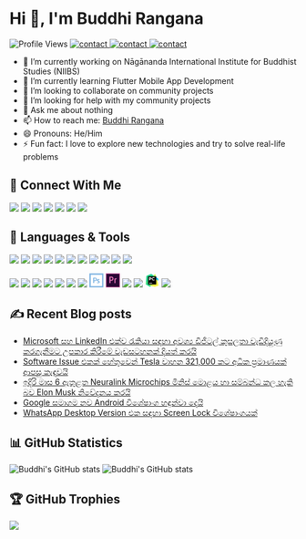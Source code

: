 <h1>Hi 👋, I'm Buddhi Rangana</h1> 

![Profile Views](https://komarev.com/ghpvc/?username=buddhirangana&color=green)  <a href="https://t.me/buddhirangana"> ![contact](https://img.shields.io/badge/Contact%20Me-On%20Telegram-blue) </a>
<a href="https://tecroom.lk">![contact](https://img.shields.io/badge/Visit%20Web-tecroom.lk-yellow) </a>
<a href="https://buddhirangana.github.io">![contact](https://img.shields.io/badge/Visit%20Web-buddhirangana.github.io-green) </a>

- 🔭 I’m currently working on Nāgānanda International Institute for Buddhist Studies (NIIBS) 
- 🌱 I’m currently learning Flutter Mobile App Development
- 👯 I’m looking to collaborate on community projects
- 🤔 I’m looking for help with my community projects
- 💬 Ask me about nothing
- 📫 How to reach me: <a href="https://twitter.com/buddhirangana">Buddhi Rangana</a>
- 😄 Pronouns: He/Him
- ⚡ Fun fact: I love to explore new technologies and try to solve real-life problems

## 👥 Connect With Me

<a href="https://twitter.com/buddhirangana" target="_blank"><code><img src="https://www.vectorlogo.zone/logos/twitter/twitter-tile.svg" width="5%"></code></a>
<a href="https://linkedin.com/in/buddhirangana" target="_blank"><code><img src="https://www.vectorlogo.zone/logos/linkedin/linkedin-tile.svg" width="5%"></code></a>
<a href="https://fb.com/buddhi.rangana.official" target="_blank"><code><img src="https://www.vectorlogo.zone/logos/facebook/facebook-tile.svg" width="5%"></code></a>
<a href="https://instagram.com/buddhirangana" target="_blank"><code><img src="https://www.vectorlogo.zone/logos/instagram/instagram-tile.svg" width="5%"></code></a>
<a href="https://github.com/buddhirangana" target="_blank"><code><img src="https://www.vectorlogo.zone/logos/github/github-tile.svg" width="5%"></code></a>
<a href="https://t.me/buddhirangana" target="_blank"><code><img src="https://www.vectorlogo.zone/logos/telegram/telegram-tile.svg" width="5%"></code></a>
<a href="https://youtube.com/c/tecroom" target="_blank"><code><img src="https://www.vectorlogo.zone/logos/youtube/youtube-tile.svg" width="5%"></code></a>

## 🧰 Languages & Tools

<a href="https://www.w3.org/html" target="_blank"><code><img width="5%" src="https://www.vectorlogo.zone/logos/w3_html5/w3_html5-icon.svg"></code></a>
<a href="https://www.w3.org/css" target="_blank"><code><img width="5%" src="https://www.vectorlogo.zone/logos/w3_css/w3_css-icon.svg"></code></a>
<a href="https://developer.mozilla.org/en-US/docs/Web/JavaScript" target="_blank"><code><img width="5%" src="https://www.vectorlogo.zone/logos/javascript/javascript-icon.svg"></code></a>
<a href="https://www.python.org" target="_blank"><code><img width="5%" src="https://www.vectorlogo.zone/logos/python/python-icon.svg"></code></a>
<a href="https://www.java.com" target="_blank"><code><img width="5%" src="https://www.vectorlogo.zone/logos/java/java-icon.svg"></code></a>
<a href="https://nodejs.org" target="_blank"><code><img width="5%" src="https://www.vectorlogo.zone/logos/nodejs/nodejs-icon.svg"></code></a>
<a href="https://jquery.com" target="_blank"><code><img width="5%" src="https://www.vectorlogo.zone/logos/jquery/jquery-icon.svg"></code></a>
<a href="https://angular.io" target="_blank"><code><img width="5%" src="https://www.vectorlogo.zone/logos/angular/angular-icon.svg"></code></a>
<a href="https://getbootstrap.com" target="_blank"><code><img width="5%" src="https://www.vectorlogo.zone/logos/getbootstrap/getbootstrap-icon.svg"></code></a>
<a href="https://www.php.net" target="_blank"><code><img width="5%" src="https://www.vectorlogo.zone/logos/php/php-icon.svg"></code></a>
<a href="https://www.mysql.com" target="_blank"><code><img width="5%" src="https://www.vectorlogo.zone/logos/mysql/mysql-icon.svg"></code></a>
    
<a href="https://wordpress.org" target="_blank"><code><img width="5%" src="https://www.vectorlogo.zone/logos/wordpress/wordpress-icon.svg"></code></a>
<a href="https://www.blogger.com" target="_blank"><code><img width="5%" src="https://www.vectorlogo.zone/logos/blogger/blogger-icon.svg"></code></a>
<a href="https://www.netlify.com" target="_blank"><code><img width="5%" src="https://www.vectorlogo.zone/logos/netlify/netlify-icon.svg"></code></a>
<a href="https://www.heroku.com" target="_blank"><code><img width="5%" src="https://www.vectorlogo.zone/logos/heroku/heroku-icon.svg"></code></a>
<a href="https://www.npmjs.com" target="_blank"><code><img width="5%" src="https://www.vectorlogo.zone/logos/npmjs/npmjs-icon.svg"></code></a>
<a href="https://flarum.org" target="_blank"><code><img width="5%" src="https://www.vectorlogo.zone/logos/flarum/flarum-icon.svg"></code></a>
<a href="https://bitnami.com" target="_blank"><code><img width="5%" src="https://www.vectorlogo.zone/logos/bitnami/bitnami-icon.svg"></code></a>
<a href="https://www.adobe.com/products/photoshop.html" target="_blank"><code><img width="5%" src="https://raw.githubusercontent.com/devicons/devicon/master/icons/photoshop/photoshop-line.svg"></code></a>
<a href="https://www.adobe.com/products/premiere.html" target="_blank"><code><img width="5%" src="https://raw.githubusercontent.com/devicons/devicon/master/icons/premierepro/premierepro-original.svg"></code></a>
<a href="https://www.canva.com" target="_blank"><code><img width="5%" src="https://www.vectorlogo.zone/logos/canva/canva-icon.svg"></code></a>
<a href="https://inkscape.org" target="_blank"><code><img width="5%" src="https://www.vectorlogo.zone/logos/inkscape/inkscape-icon.svg"></code></a>
<a href="https://www.jetbrains.com/pycharm" target="_blank"><code><img width="5%" src="https://raw.githubusercontent.com/devicons/devicon/master/icons/pycharm/pycharm-original.svg"></code></a>
<a href="https://code.visualstudio.com" target="_blank"><code><img width="5%" src="https://www.vectorlogo.zone/logos/visualstudio_code/visualstudio_code-icon.svg"></code></a>

## ✍ Recent Blog posts

<!-- BLOG-POST-LIST:START -->
- [Microsoft සහ LinkedIn එක්ව රැකියා සඳහා අවශ්‍ය ඩිජිටල් කුසලතා වැඩිදියුණු කරගැනීමට උපකාර කිරීමේ වැඩසටහනක් දියත් කරයි](https://tecroom.lk/microsoft-and-linkedin-launch-skills-for-jobs-program/)
- [Software Issue එකක් හේතුවෙන් Tesla වාහන 321,000 කට අධික ප්‍රමාණයක් ආපසු කැඳවයි](https://tecroom.lk/tesla-recalls-over-321000-vehicles-due-to-taillight-software-issue/)
- [ඉදිරි මාස 6 ඇතුළත Neuralink Microchips මිනිස් මොළය හා සම්බන්ධ කල හැකි බ​ව Elon Musk නිවේදනය කරයි](https://tecroom.lk/elon-musk-says-expects-neuralink-begin-human-trials-six-months/)
- [Google සමාගම නව Android විශේෂාංග හඳුන්වා දෙයි](https://tecroom.lk/google-introduces-new-android-features/)
- [WhatsApp Desktop Version එක සඳහා Screen Lock විශේෂාංගයක්](https://tecroom.lk/whatsapp-for-desktop-might-soon-get-a-screen-lock-feature/)
<!-- BLOG-POST-LIST:END -->

## 📊 GitHub Statistics

![Buddhi's GitHub stats](https://github-readme-stats.vercel.app/api?username=buddhirangana&count_private=true&show_icons=true&theme=algolia)
![Buddhi's GitHub stats](https://github-readme-stats.vercel.app/api/top-langs/?username=buddhirangana&layout=compact&langs_count=6&theme=algolia)

## 🏆 GitHub Trophies

<img src="https://github-profile-trophy.vercel.app/?username=buddhirangana">
